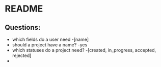# README

## Questions:
* which fields do a user need -[name]
* should a project have a name? -yes
* which statuses do a project need? -[created, in_progress, accepted, rejected]
* 
